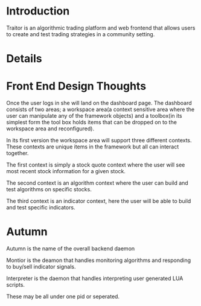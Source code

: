 # Introduction #

Traitor is an algorithmic trading platform and web frontend that allows users to create and test trading strategies in a community setting.


# Details #

# Front End Design Thoughts #

Once the user logs in she will land on the dashboard page. The dashboard consists of two areas; a workspace area(a context sensitive area where the user can manipulate any of the framework objects) and a toolbox(in its simplest form the tool box holds items that can be dropped on to the workspace area and reconfigured).

In its first version the workspace area will support three different contexts. These contexts are unique items in the framework but all can interact together.

The first context is simply a stock quote context where the user will see most recent stock information for a given stock.

The second context is an algorithm context where the user can build and test algorithms on specific stocks.

The third context is an indicator context, here the user will be able to build and test  specific indicators.

# Autumn #
Autumn is the name of the overall backend daemon

Montior is the deamon that handles monitoring algorithms and responding to buy/sell indicator signals.

Interpreter is the daemon that handles interpreting user generated LUA scripts.

These may be all under one pid or seperated.